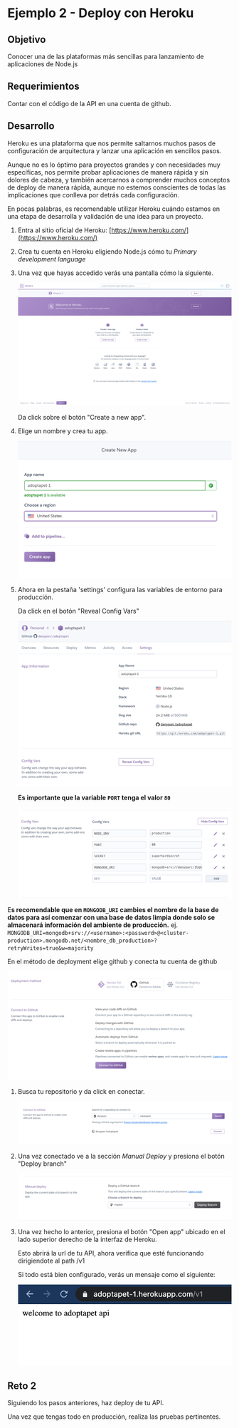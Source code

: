 # Ejemplo 2 - Deploy con Heroku

## Objetivo

Conocer una de las plataformas más sencillas para lanzamiento de aplicaciones de Node.js

## Requerimientos

Contar con el código de la API en una cuenta de github.

## Desarrollo

Heroku es una plataforma que nos permite saltarnos muchos pasos de configuración de arquitectura y lanzar una aplicación en sencillos pasos.

Aunque no es lo óptimo para proyectos grandes y con necesidades muy específicas, nos permite probar aplicaciones de manera rápida y sin dolores de cabeza, y también acercarnos a comprender muchos conceptos de deploy de manera rápida, aunque no estemos conscientes de todas las implicaciones que conlleva por detrás cada configuración.

En pocas palabras, es recomendable utilizar Heroku cuándo estamos en una etapa de desarrolla y validación de una idea para un proyecto.

1. Entra al sitio oficial de Heroku: [https://www.heroku.com/](https://www.heroku.com/)
2. Crea tu cuenta en Heroku eligiendo Node.js cómo tu *Primary development language*
3. Una vez que hayas accedido verás una pantalla cómo la siguiente.

    ![img/Untitled.png](img/Untitled.png)

    Da click sobre el botón "Create a new app".

4. Elige un nombre y crea tu app.

    ![img/Untitled%201.png](img/Untitled%201.png)

5. Ahora en la pestaña 'settings' configura las variables de entorno para producción.

    Da click en el botón "Reveal Config Vars"

    ![img/Untitled%202.png](img/Untitled%202.png)

    **Es importante que la variable `PORT` tenga el valor `80`** 

    ![img/Untitled%203.png](img/Untitled%203.png)

E**s recomendable que en `MONGODB_URI` cambies el nombre de la base de datos para así comenzar con una base de datos limpia donde solo se almacenará información del ambiente de producción.**
ej. `MONGODB_URI=mongodb+srv://<username>:<password>@<cluster-production>.mongodb.net/<nombre_db_production>?retryWrites=true&w=majority`

En el método de deployment elige github y conecta tu cuenta de github

![img/Screen_Shot_2020-06-19_at_9.10.29.png](img/Screen_Shot_2020-06-19_at_9.10.29.png)

1. Busca tu repositorio y da click en conectar.

    ![img/Untitled%204.png](img/Untitled%204.png)

2. Una vez conectado ve a la sección *Manual Deploy* y presiona el botón "Deploy branch"

    ![img/Untitled%205.png](img/Untitled%205.png)

3. Una vez hecho lo anterior, presiona el botón "Open app" ubicado en el lado superior derecho de la interfaz de Heroku.

    Esto abrirá la url de tu API, ahora verifica que esté funcionando dirigiendote al path /v1

    Si todo está bien configurado, verás un mensaje como el siguiente:

    ![img/Untitled%206.png](img/Untitled%206.png)

## Reto 2

Siguiendo los pasos anteriores, haz deploy de tu API.

Una vez que tengas todo en producción, realiza las pruebas pertinentes.